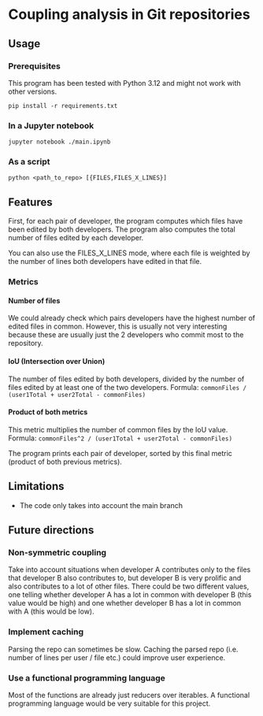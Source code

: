# Coupling analysis in Git repositories

## Usage

### Prerequisites
This program has been tested with Python 3.12 and might not work with other versions.
```shell
pip install -r requirements.txt
```

### In a Jupyter notebook
```shell
jupyter notebook ./main.ipynb
```
### As a script
```shell
python <path_to_repo> [{FILES,FILES_X_LINES}]
```

## Features
First, for each pair of developer, the program computes which files have been edited by both developers.
The program also computes the total number of files edited by each developer.

You can also use the FILES_X_LINES mode, where each file is weighted by the number of lines both developers have edited in that file.

### Metrics

#### Number of files
We could already check which pairs developers have the highest number of edited files in common.
However, this is usually not very interesting because these are usually just the 2 developers who commit most to the repository.

#### IoU (Intersection over Union)
The number of files edited by both developers, divided by the number of files edited by at least one of the two developers.
Formula: `commonFiles / (user1Total + user2Total - commonFiles)`

#### Product of both metrics
This metric multiplies the number of common files by the IoU value.
Formula: `commonFiles^2 / (user1Total + user2Total - commonFiles)`

The program prints each pair of developer, sorted by this final metric (product of both previous metrics).

## Limitations
- The code only takes into account the main branch

## Future directions

### Non-symmetric coupling
Take into account situations when developer A contributes only to the files that developer B also contributes to, but developer B is very
prolific and also contributes to a lot of other files. There could be two different values, one telling whether developer A has a lot in
common with developer B (this value would be high) and one whether developer B has a lot in common with A (this would be low).

### Implement caching
Parsing the repo can sometimes be slow. Caching the parsed repo (i.e. number of lines per user / file etc.) could improve user experience.

### Use a functional programming language
Most of the functions are already just reducers over iterables. A functional programming language would be very suitable for this project.
